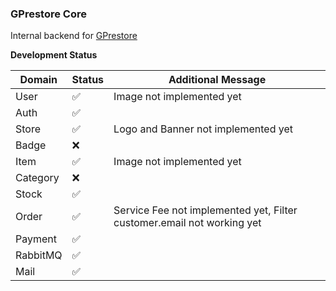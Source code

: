 ### GPrestore Core

Internal backend for [GPrestore](https://gprestore.net)

**Development Status**

| Domain   | Status             | Additional Message                                                     |
| -------- | ------------------ | ---------------------------------------------------------------------- |
| User     | :white_check_mark: | Image not implemented yet                                              |
| Auth     | :white_check_mark: |                                                                        |
| Store    | :white_check_mark: | Logo and Banner not implemented yet                                    |
| Badge    | :x:                |                                                                        |
| Item     | :white_check_mark: | Image not implemented yet                                              |
| Category | :x:                |                                                                        |
| Stock    | :white_check_mark: |                                                                        |
| Order    | :white_check_mark: | Service Fee not implemented yet, Filter customer.email not working yet |
| Payment  | :white_check_mark: |                                                                        |
| RabbitMQ | :white_check_mark: |                                                                        |
| Mail     | :white_check_mark: |                                                                        |
